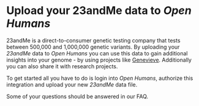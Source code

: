 # Upload your 23andMe data to *Open Humans*
23andMe is a direct-to-consumer genetic testing company that tests between
500,000 and 1,000,000 genetic variants.
By uploading your *23andMe* data to *Open Humans* you can use this data to gain
additional insights into your genome - by using projects like
[Genevieve](https://genevieve.herokuapp.com/). Additionally you can also share
it with research projects.

To get started all you have to do is login into *Open Humans*, authorize this
integration and upload your new *23andMe* data file.  

Some of your questions should be answered in our FAQ.
